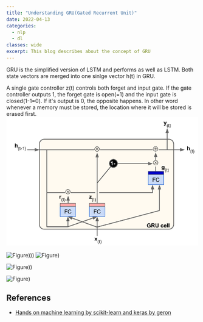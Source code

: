 ```yaml
---
title: "Understanding GRU(Gated Recurrent Unit)"
date: 2022-04-13
categories:
  - nlp
  - dl
classes: wide
excerpt: This blog describes about the concept of GRU
---
```


GRU is the simplified version of LSTM and performs as well as LSTM.
Both state vectors are merged into one sinlge vector h(t) in GRU.

A single gate controller z(t) controls both forget and input gate.
If the gate controller outputs 1, the forget gate is open(=1) and the input gate is closed(1-1=0). If it's output is 0, the opposite happens. In other word whenever a memory must be stored, the location where it will be stored is erased first. 
![](/images/gru.png)
<!-- <center> Fig: LSTM(source: HOML book)</cneter> -->

![Figure](https://latex.codecogs.com/png.image?\dpi{110}&space;\bg_white&space;z_{t}=sigmoid(W_{xz}^Tx_{t}+W_{hz}^Th_{t-1}+b_{z})))))
![Figure](https://latex.codecogs.com/png.image?\dpi{110}&space;\bg_white&space;r_{t}=sigmoid(W_{xr}^Tx_{t}+W_{hr}^Th_{t-1}+b_{r})))

![Figure](https://latex.codecogs.com/png.image?\dpi{110}&space;\bg_white&space;h_{t}=r_{t}h_{t-1}+z_{t}g_{t})))

![Figure](https://latex.codecogs.com/png.image?\dpi{110}&space;\bg_white&space;g_{t}=tanh(W_{xg}^Tx_{t}+W_{hg}^Th_{t-1}+b_{g})))




## References
- [Hands on machine learning by scikit-learn and keras by geron]()

